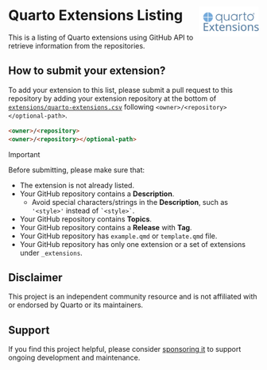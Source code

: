 # Quarto Extensions Listing <img src="assets/media/quarto-extensions.svg" align="right" width="120" alt="Quarto extensions logo"/>

This is a listing of Quarto extensions using GitHub API to retrieve information from the repositories.

## How to submit your extension?

To add your extension to this list, please submit a pull request to this repository by adding your extension repository at the bottom of [`extensions/quarto-extensions.csv`](https://github.com/mcanouil/quarto-extensions/edit/main/extensions/quarto-extensions.csv) following `<owner>/<repository></optional-path>`.

```md
<owner>/<repository>
<owner>/<repository></optional-path>
```

> [!IMPORTANT]
> Before submitting, please make sure that:
>
> - The extension is not already listed.
> - Your GitHub repository contains a **Description**.
>   - Avoid special characters/strings in the **Description**, such as `'<style>'` instead of `` `<style>` ``.
> - Your GitHub repository contains **Topics**.
> - Your GitHub repository contains a **Release** with **Tag**.
> - Your GitHub repository has `example.qmd` or `template.qmd` file.
> - Your GitHub repository has only one extension or a set of extensions under `_extensions`.

## Disclaimer

This project is an independent community resource and is not affiliated with or endorsed by Quarto or its maintainers.

## Support

If you find this project helpful, please consider [sponsoring it](https://github.com/sponsors/mcanouil?o=esb) to support ongoing development and maintenance.
